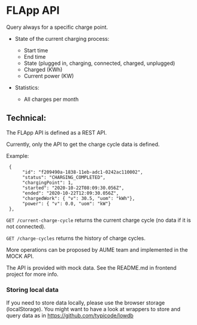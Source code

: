 # FLApp API

Query always for a specific charge point.

- State of the current charging process:
    - Start time
    - End time
    - State (plugged in, charging, connected, charged, unplugged)
    - Charged (KWh)
    - Current power (KW)

- Statistics:
  - All charges per month

## Technical:

The FLApp API is defined as a REST API.

Currently, only the API to get the charge cycle data is defined.

Example:

	 {
	      "id": "f209490a-1838-11eb-adc1-0242ac110002",
	      "status": "CHARGING_COMPLETED",
	      "chargingPoint": 1,
	      "started": "2020-10-22T08:09:30.056Z",
	      "ended": "2020-10-22T12:09:30.056Z",
	      "chargedWork": { "v": 30.5, "uom": "kWh"},
	      "power": { "v": 0.0, "uom": "kW"}
	 },

`GET /current-charge-cycle`	returns the current charge cycle (no data if it is not connected).

`GET /charge-cycles` returns the history of charge cycles.

More operations can be proposed by AUME team and implemented in the MOCK API.

The API is provided with mock data. See the README.md in frontend project for more info.

### Storing local data

If you need to store data locally, please use the browser storage (localStorage). You might want to have a look at wrappers to store and query data as in https://github.com/typicode/lowdb
